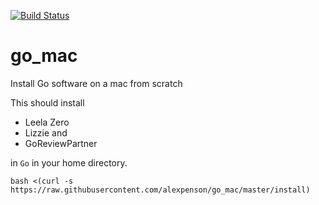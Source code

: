 [![Build Status](https://travis-ci.com/alexpenson/go_mac.svg?branch=master)](https://travis-ci.com/alexpenson/go_mac)

# go_mac
Install Go software on a mac from scratch

This should install

* Leela Zero
* Lizzie and
* GoReviewPartner

in `Go` in your home directory.
```
bash <(curl -s https://raw.githubusercontent.com/alexpenson/go_mac/master/install)
```
